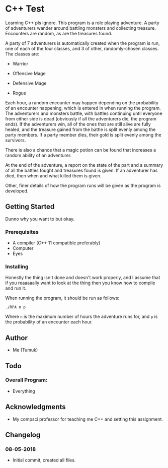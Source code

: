 # C++ Test

Learning C++ pls ignore. This program is a role playing adventure. A party of adventurers wander around battling monsters and collecting treasure. Encounters are random, as are the treasures found.

A party of 7 adventurers is automatically created when the program is run, one of each of the four classes, and 3 of other, randomly-chosen classes. The classes are:

* Warrior

* Offensive Mage

* Defensive Mage

* Rogue

Each hour, a random encounter may happen depending on the probability of an encounter happening, which is entered in when running the program. The adventurers and monsters battle, with battles continuing until everyone from either side is dead (obviously if all the adventurers die, the program ends). If the adventurers win, all of the ones that are still alive are fully healed, and the treasure gained from the battle is split evenly among the party members. If a party member dies, their gold is split evenly among the survivors.

There is also a chance that a magic potion can be found that increases a random ability of an adventurer.

At the end of the adventure, a report on the state of the part and a summary of all the battles fought and treasures found is given. If an adventurer has died, then when and what killed them is given.

Other, finer details of how the program runs will be given as the program is developed.

## Getting Started

Dunno why you want to but okay.

### Prerequisites

* A compiler (C++ 11 compatible preferably)
* Computer
* Eyes

### Installing

Honestly the thing isn't done and doesn't work properly, and I assume that if you reaaaaally want to look at the thing then you know how to compile and run it.

When running the program, it should be run as follows:

`./RPA n p`

Where `n` is the maximum number of hours the adventure runs for, and `p` is the probability of an encounter each hour.

## Author

* Me (Tumuk)

## Todo

### Overall Program:

* Everything

## Acknowledgments

* My compsci professor for teaching me C++ and setting this assignment.

## Changelog

### 08-05-2018
* Initial commit, created all files.
